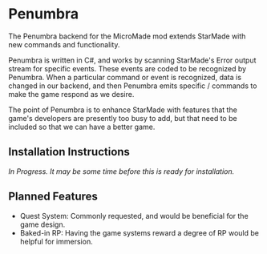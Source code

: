 # Penumbra
The Penumbra backend for the MicroMade mod extends StarMade with new commands and functionality.

Penumbra is written in C#, and works by scanning StarMade's Error output stream for specific events.  These events are coded to be recognized by Penumbra.  When a particular command or event is recognized, data is changed in our backend, and then Penumbra emits specific / commands to make the game respond as we desire.

The point of Penumbra is to enhance StarMade with features that the game's developers are presently too busy to add, but that need to be included so that we can have a better game.

## Installation Instructions
_In Progress.  It may be some time before this is ready for installation._

## Planned Features
+ Quest System: Commonly requested, and would be beneficial for the game design.
+ Baked-in RP: Having the game systems reward a degree of RP would be helpful for immersion.
